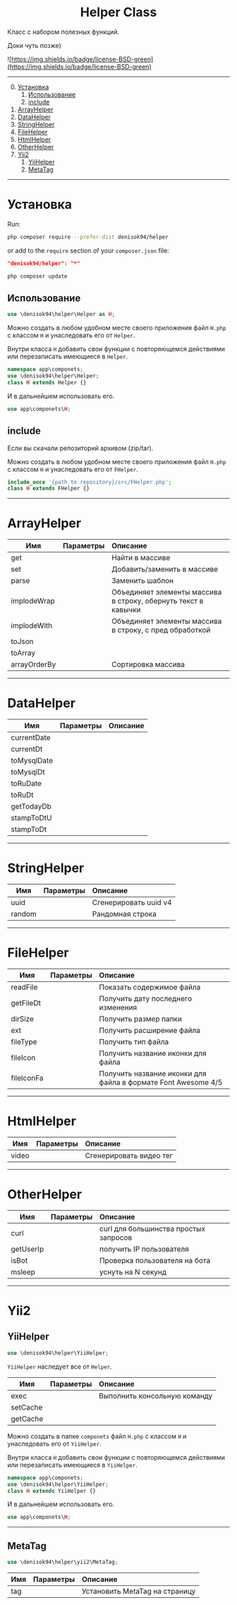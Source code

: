 <h1 align = "center"> Helper Class </h1>

Класс с набором полезных функций.

Доки чуть позже)

![https://img.shields.io/badge/license-BSD-green](https://img.shields.io/badge/license-BSD-green)
___

0. [Установка](#Установка)
    1. [Использование](#Использование)
    2. [include](#include)
1. [ArrayHelper](#ArrayHelper)
2. [DataHelper](#DataHelper)
3. [StringHelper](#StringHelper)
4. [FileHelper](#FileHelper)
5. [HtmlHelper](#HtmlHelper)
6. [OtherHelper](#OtherHelper)
7. [Yii2](#Yii2)
    1. [YiiHelper](#YiiHelper)
    2. [MetaTag](#MetaTag)

___

# Установка

Run:

```bash
php composer require --prefer-dist denisok94/helper
```

or add to the `require` section of your `composer.json` file:

```json
"denisok94/helper": "*"
```

```bash
php composer update
```

## Использование

```php
use \denisok94\helper\Helper as H;
```

Можно создать в любом удобном месте своего приложения файл `H.php` с классом `H` и унаследовать его от `Helper`.

Внутри класса `H` добавить свои функции с повторяющемся действиями или перезаписать имеющиеся в `Helper`.

```php
namespace app\componets;
use \denisok94\helper\Helper;
class H extends Helper {}
```

И в дальнейшем использовать его.

```php
use app\componets\H;
```

## include

Если вы скачали репозиторий архивом (zip/tar).

Можно создать в любом удобном месте своего приложения файл `H.php` с классом `H` и унаследовать его от `FHelper`.

```php
include_once '{path to repository}/src/FHelper.php';
class H extends FHelper {}
```

___

# ArrayHelper

| Имя | Параметры | Описание |
|----------------|:---------:|:----------------|
| get |  | Найти в массиве |
| set |  | Добавить/заменить в массиве |
| parse |  | Заменить шаблон |
| implodeWrap |  |  Объединяет элементы массива в строку, обернуть текст в кавычки |
| implodeWith |  |  Объединяет элементы массива в строку, с пред обработкой |
| toJson |  |  |
| toArray |  |  |
| arrayOrderBy |  | Сортировка массива |

___

# DataHelper

| Имя | Параметры | Описание |
|----------------|:---------:|:----------------|
| currentDate |  |  |
| currentDt |  |  |
| toMysqlDate |  |  |
| toMysqlDt |  |  |
| toRuDate |  |  |
| toRuDt |  |  |
| getTodayDb |  |  |
| stampToDtU |  |  |
| stampToDt |  |  |

___

# StringHelper

| Имя | Параметры | Описание |
|----------------|:---------:|:----------------|
| uuid |  | Сгенерировать uuid v4 |
| random |  | Рандомная строка |

___

# FileHelper

| Имя | Параметры | Описание |
|----------------|:---------:|:----------------|
| readFile |  | Показать содержимое файла |
| getFileDt |  | Получить дату последнего изменения |
| dirSize |  | Получить размер папки |
| ext |  | Получить расширение файла |
| fileType |  | Получить тип файла |
| fileIcon |  | Получить название иконки для файла |
| fileIconFa |  | Получить название иконки для файла в формате Font Awesome 4/5 |

___

# HtmlHelper

| Имя | Параметры | Описание |
|----------------|:---------:|:----------------|
| video |  | Сгенерировать видео тег |

___

# OtherHelper

| Имя | Параметры | Описание |
|----------------|:---------:|:----------------|
| curl |  | curl для большинства простых запросов |
| getUserIp |  | получить IP пользователя |
| isBot |  | Проверка пользователя на бота |
| msleep |  | уснуть на N секунд |

___

# Yii2

## YiiHelper

```php
use \denisok94\helper\YiiHelper;
```

`YiiHelper` наследует все от `Helper`.

| Имя | Параметры | Описание |
|----------------|:---------:|:----------------|
| exec |  | Выполнить консольную команду |
| setCache |  |  |
| getCache |  |  |

Можно создать в папке `componets` файл `H.php` с классом `H` и унаследовать его от `YiiHelper`.

Внутри класса `H` добавить свои функции с повторяющемся действиями или перезаписать имеющиеся в `YiiHelper`.

```php
namespace app\componets;
use \denisok94\helper\YiiHelper;
class H extends YiiHelper {}
```

И в дальнейшем использовать его.

```php
use app\componets\H;
```

___

## MetaTag

```php
use \denisok94\helper\yii2\MetaTag;
```

| Имя | Параметры | Описание |
|----------------|:---------:|:----------------|
| tag |  | Установить MetaTag на страницу |
